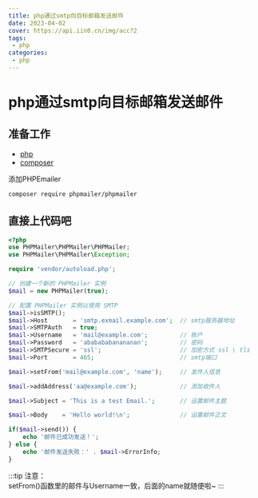 ```yaml
---
title: php通过smtp向目标邮箱发送邮件
date: 2023-04-02
cover: https://api.iin0.cn/img/acc?2
tags:
 - php
categories:
 - php
---
```


# php通过smtp向目标邮箱发送邮件
## 准备工作
* [php](https://www.php.net)  
* [composer](https://getcomposer.org)  

添加PHPEmailer  
```sh
composer require phpmailer/phpmailer
```

## 直接上代码吧
```php
<?php
use PHPMailer\PHPMailer\PHPMailer;
use PHPMailer\PHPMailer\Exception;

require 'vendor/autoload.php';

// 创建一个新的 PHPMailer 实例
$mail = new PHPMailer(true);

// 配置 PHPMailer 实例以使用 SMTP
$mail->isSMTP();                                          
$mail->Host       = 'smtp.exmail.example.com';  // smtp服务器地址                 
$mail->SMTPAuth   = true;                                  
$mail->Username   = 'mail@example.com';         // 账户      
$mail->Password   = 'ababababanananan';         // 密码
$mail->SMTPSecure = 'ssl';                      // 加密方式 ssl \ tls
$mail->Port       = 465;                        // smtp端口

$mail->setFrom('mail@example.com', 'name');     // 发件人信息

$mail->addAddress('aa@example.com');            // 添加收件人

$mail->Subject = 'This is a test Email.';       // 设置邮件主题

$mail->Body    = 'Hello world!\n';              // 设置邮件正文

if($mail->send()) {
    echo '邮件已成功发送！';
} else {
    echo '邮件发送失败：' . $mail->ErrorInfo;
}

```
:::tip
注意：  
setFrom()函数里的邮件与Username一致，后面的name就随便啦~
:::
